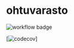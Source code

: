# ohtuvarasto

![workflow badge](https://github.com/evahteri/ohtuvarasto/workflows/CI/badge.svg)

[![codecov](https://codecov.io/gh/evahteri/ohtuvarasto/branch/main/graph/badge.svg?token=HLHGkP7oag)]